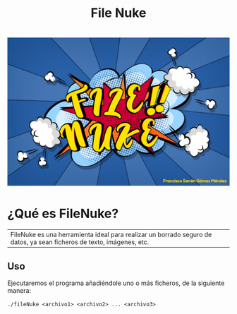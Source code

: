 <h1 align="center">File Nuke</h1>

# ![fileNuke](https://github.com/X5K0/FileNuke/blob/main/FileNuke.png)

# ¿Qué es FileNuke?
<table>
<tr>
<td>
FileNuke es una herramienta ideal para realizar un borrado seguro de datos, ya sean ficheros de texto, imágenes, etc.
</td>
</tr>
</table>


## Uso
Ejecutaremos el programa añadiéndole uno o más ficheros, de la siguiente manera:

```
./fileNuke <archivo1> <archivo2> ... <archivo3>
```
